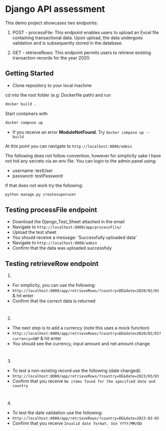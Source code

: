 # Django API assessment 

This demo project showcases two endpoints:

1. POST - processFile: This endpoint enables users to upload an Excel file containing transactional data. Upon upload, the data undergoes validation and is subsequently stored in the database.


2. GET - retrieveRows: This endpoint permits users to retrieve existing transaction records for the year 2020.
 

## Getting Started

- Clone repository to your local machine 


cd into the root folder (e.g: Dockerfile path) and run
```bash
docker build . 
```

Start containers with
```bash
docker compose up 
```
- If you receive an error **ModuleNotFound**. Try `docker compose up --build`

At this point you can navigate to
`http://localhost:8000/admin`

The following does not follow convention, however for simplicity sake I have not hid any secrets via an env file.
You can login to the admin panel using:
- username: testUser
- password: testPassword

If that does not work try the following:
```bash
python manage.py createsuperuser
```

## Testing processFile endpoint

- Download the Django_Test_Sheet attached in the email
- Navigate to `http://localhost:8000/app/processFile/`
- Upload the test sheet 
- You should receive a message: 'Successfully uploaded data'
- Navigate to `http://localhost:8000/admin` 
- Confirm that the data was uploaded successfuly

## Testing retrieveRow endpoint

1.
- For simplicity, you can use the following:
- `http://localhost:8000/app/retrieveRows/?country=DE&date=2020/02/03` & hit enter
- Confirm that the correct data is returned
#
2.
- The next step is to add a currency (note this uses a mock function)
- `http://localhost:8000/app/retrieveRows/?country=DE&date=2020/02/03?currency=GBP` & hit enter
- You should see the currency, input amount and net amount change
#
3.
- To test a non-existing record use the following (date changed):
- `http://localhost:8000/app/retrieveRows/?country=DE&date=2023/03/03`
- Confirm that you receive `No items found for the specified date and country`
#
4. 
- To test the date validation use the following: 
- `http://localhost:8000/app/retrieveRows/?country=DE&date=2023-03-03`
- Confirm that you receive `Invalid date format. Use YYYY/MM/DD`
